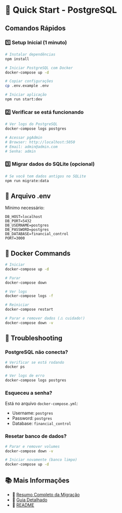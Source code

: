 # 🚀 Quick Start - PostgreSQL

## Comandos Rápidos

### 1️⃣ Setup Inicial (1 minuto)
```bash
# Instalar dependências
npm install

# Iniciar PostgreSQL com Docker
docker-compose up -d

# Copiar configurações
cp .env.example .env

# Iniciar aplicação
npm run start:dev
```

### 2️⃣ Verificar se está funcionando
```bash
# Ver logs do PostgreSQL
docker-compose logs postgres

# Acessar pgAdmin
# Browser: http://localhost:5050
# Email: admin@admin.com
# Senha: admin
```

### 3️⃣ Migrar dados do SQLite (opcional)
```bash
# Se você tem dados antigos no SQLite
npm run migrate:data
```

## 📝 Arquivo .env

Mínimo necessário:
```env
DB_HOST=localhost
DB_PORT=5432
DB_USERNAME=postgres
DB_PASSWORD=postgres
DB_DATABASE=financial_control
PORT=3000
```

## 🐳 Docker Commands

```bash
# Iniciar
docker-compose up -d

# Parar
docker-compose down

# Ver logs
docker-compose logs -f

# Reiniciar
docker-compose restart

# Parar e remover dados (⚠️ cuidado!)
docker-compose down -v
```

## 🔧 Troubleshooting

### PostgreSQL não conecta?
```bash
# Verificar se está rodando
docker ps

# Ver logs de erro
docker-compose logs postgres
```

### Esqueceu a senha?
Está no arquivo `docker-compose.yml`:
- Username: `postgres`
- Password: `postgres`
- Database: `financial_control`

### Resetar banco de dados?
```bash
# Parar e remover volumes
docker-compose down -v

# Iniciar novamente (banco limpo)
docker-compose up -d
```

## 📚 Mais Informações

- 📖 [Resumo Completo da Migração](./MIGRATION_SUMMARY.md)
- 📖 [Guia Detalhado](./MIGRATION_GUIDE.md)
- 📖 [README](./README.md)

